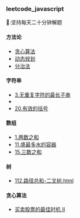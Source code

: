 ### leetcode_javascript

📅:坚持每天二十分钟解题

#### 方法论

- [贪心算法](方法论/贪心算法.md)
- [动态规划](方法论/动态规划.md)
- [分治法](方法论/分治法.md)

#### 字符串

- [3.无重复字符的最长子串](https://github.com/song111/leetcode_javascript/blob/master/3.无重复字符的最长子串.html)
- [](5.最长回文子串.html)
- [20.有效的括号](https://github.com/song111/leetcode_javascript/blob/master/20.有效的括号.html)

#### 数组

- [1.两数之和](https://github.com/song111/leetcode_javascript/blob/master/1.两数之和.html)
- [11.盛最多水的容器](https://github.com/song111/leetcode_javascript/blob/master/11.盛最多水的容器.html)
- [15.三数之和](https://github.com/song111/leetcode_javascript/blob/master/15.三数之和.html)

#### 树

- [112.路径总和-二叉树.html](https://github.com/song111/leetcode_javascript/blob/master/112.路径总和-二叉树.html)

#### 贪心算法

- [买卖股票的最佳时机 II](122.买卖股票的最佳时机%20II.html)
